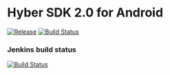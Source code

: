 # Hyber SDK 2.0 for Android
[![Release][release-svg]][release-link]
[![Build Status][build-status-svg]][build-status-link]
### Jenkins build status
[![Build Status][jenkins-build-status-svg]][jenkins-build-status-link]

[release-svg]: http://github-release-version.herokuapp.com/github/Incuube/Hyber-SDK-Android/release.svg?style=flat
[release-link]: https://github.com/Incuube/Hyber-SDK-Android/releases/latest

[build-status-svg]: https://travis-ci.org/Incuube/Hyber-SDK-Android.svg?branch=master-2.0
[build-status-link]: https://travis-ci.org/Incuube/Hyber-SDK-Android

[jenkins-build-status-svg]: http://52.39.48.57:8080/job/Hyber-SDK-Android/badge/icon
[jenkins-build-status-link]: http://52.39.48.57:8080/job/Hyber-SDK-Android/